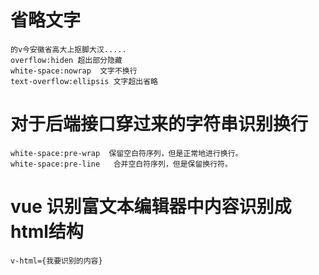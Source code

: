 # 省略文字
    的v今安徽省高大上抠脚大汉.....
    overflow:hiden 超出部分隐藏
    white-space:nowrap  文字不换行
    text-overflow:ellipsis 文字超出省略


# 对于后端接口穿过来的字符串识别换行
    white-space:pre-wrap  保留空白符序列，但是正常地进行换行。
    white-space:pre-line   合并空白符序列，但是保留换行符。


# vue 识别富文本编辑器中内容识别成html结构
    v-html={我要识别的内容}